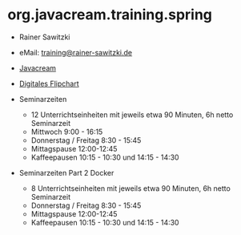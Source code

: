 # org.javacream.training.spring

* Rainer Sawitzki
* eMail: training@rainer-sawitzki.de
* [Javacream](http://javacream.org)

* [Digitales Flipchart](https://docs.google.com/presentation/d/1V3CzUgcAinR6FqokRKKI6NPQOB7Iuc_018gohOHZWnk/edit?usp=sharing)
  
* Seminarzeiten

  * 12 Unterrichtseinheiten mit jeweils etwa 90 Minuten, 6h netto Seminarzeit
  * Mittwoch 9:00 - 16:15
  * Donnerstag / Freitag 8:30 - 15:45
  * Mittagspause 12:00-12:45
  * Kaffeepausen 10:15 - 10:30 und 14:15 - 14:30


* Seminarzeiten Part 2 Docker

  * 8 Unterrichtseinheiten mit jeweils etwa 90 Minuten, 6h netto Seminarzeit
  * Donnerstag / Freitag 8:30 - 15:45
  * Mittagspause 12:00-12:45
  * Kaffeepausen 10:15 - 10:30 und 14:15 - 14:30

